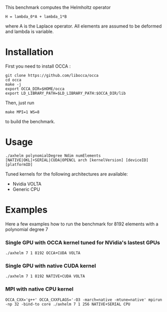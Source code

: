 This benchmark computes the Helmholtz operator 

```
H = lambda_0*A + lambda_1*B
```
where A is the Laplace operator. All elements are assumed to be deformed and lambda is variable.  

# Installation

First you need to install OCCA :
```
git clone https://github.com/libocca/occa
cd occa
make -j
export OCCA_DIR=$HOME/occa
export LD_LIBRARY_PATH=$LD_LIBRARY_PATH:$OCCA_DIR/lib
```

Then, just run 
```
make MPI=1 WS=8
```

to build the benchmark. 

# Usage

```
./axhelm polynomialDegree Ndim numElements [NATIVE|OKL]+SERIAL|CUDA|OPENCL arch [kernelVersion] [deviceID] [platformID]
```
Tuned kernels for the following architectures are available:
* Nvidia VOLTA
* Generic CPU 	

# Examples
Here a few examples how to run the benchmark for 8192 elements with a polynomial degree 7

### Single GPU with OCCA kernel tuned for NVidia's lastest GPUs
```
./axhelm 7 1 8192 OCCA+CUDA VOLTA
```

### Single GPU with native CUDA kernel
```
./axhelm 7 1 8192 NATIVE+CUDA VOLTA
```

### MPI with native CPU kernel
```
OCCA_CXX='g++' OCCA_CXXFLAGS='-O3 -march=native -mtune=native' mpirun -np 32 -bind-to core ./axhelm 7 1 256 NATIVE+SERIAL CPU
```

